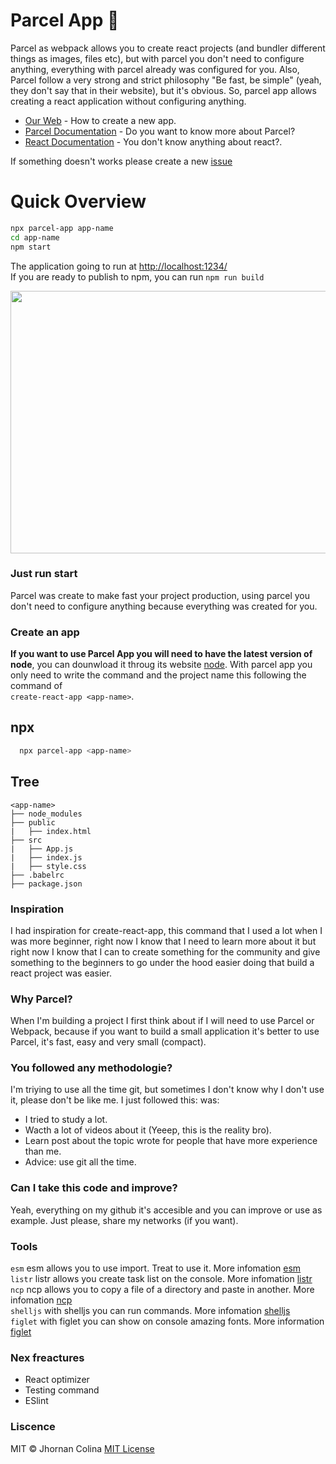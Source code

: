 # Parcel App 🚀
Parcel as webpack allows you to create react projects (and bundler different things as images, files etc), but with parcel you don't need to
configure anything, everything with parcel already was configured for you. Also, Parcel follow a very strong and strict philosophy 
"Be fast, be simple" (yeah, they don't say that in their website), but it's obvious. So, parcel app allows creating a react application
without configuring anything.

- [Our Web](https://parcelapp.netlify.com) - How to create a new app.</br>
- [Parcel Documentation](https://parceljs.org/) - Do you want to know more about Parcel?</br>
- [React  Documentation](https://es.reactjs.org/) - You don't know anything about react?.
  
If something doesn't works please create a new [issue](https://github.com/karttofer/parcel-app/issues/new)

# Quick Overview
```sh
npx parcel-app app-name
cd app-name
npm start
```
The application going to run at [http://localhost:1234/](http://localhost:1234/)</br>
If you are ready to publish to npm, you can run `npm run build`
<p align="center">
  <img width="720" height="420" src="https://j.gifs.com/xn9P3z.gif">
</p>

### Just run start
Parcel was create to make fast your project production, using parcel you don't need to configure anything because everything was created for you.

### Create an app
**If you want to use Parcel App you will need to have the latest version of node**, you can dounwload it throug
its website [node](https://nodejs.org/es/). With parcel app you only need to write the command and the project name this following the command
of </br>`create-react-app <app-name>`.

## npx
```sh
  npx parcel-app <app-name>
```
## Tree
```
<app-name>
├── node_modules
├── public
|   ├── index.html
├── src
|   ├── App.js
|   ├── index.js
|   ├── style.css
├── .babelrc
├── package.json
```

### Inspiration
I had inspiration for create-react-app, this command that I used a lot when I was more beginner, right now I know that I need to learn more about it but right now I know that I can to create something for the community and give something to the beginners to go under the hood easier doing that build a react project was easier.

### Why Parcel?
When I'm building a project I first think about if I will need to use Parcel or Webpack, because if you want to build a small application
it's better to use Parcel, it's fast, easy and very small (compact). 

### You followed any methodologie?
I'm triying to use all the time git, but sometimes I don't know why I don't use it, please don't be like me. I just followed this:
was:
- I tried to study a lot.
- Wacth a lot of videos about it (Yeeep, this is the reality bro).
- Learn post about the topic wrote for people that have more experience than me.
- Advice: use git all the time.

### Can I take this code and improve?
Yeah, everything on my github it's accesible and you can improve or use as example. Just please, share my networks (if you want).

### Tools
`esm` esm allows you to use import. Treat to use it. More infomation [esm](https://www.npmjs.com/package/esm)</br>
`listr` listr allows you create task list on the console. More infomation [listr](https://www.npmjs.com/package/listr)</br>
`ncp` ncp allows you to copy a file of a directory and paste in another. More infomation [ncp](https://www.npmjs.com/package/ncp)</br>
`shelljs` with shelljs you can run commands. More infomation [shelljs](https://www.npmjs.com/package/shelljs)</br>
`figlet` with figlet you can show on console amazing fonts. More information [figlet](https://www.npmjs.com/package/figlet)

### Nex freactures
- React optimizer
- Testing command
- ESlint

### Liscence
MIT © Jhornan Colina [MIT License](https://github.com/karttofer/parcel-app/blob/master/LICENSE)